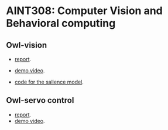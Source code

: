 # AINT308: Computer Vision and Behavioral computing 

Owl-vision
---
- [report](https://github.com/AlfredWilmot/AINT308/blob/master/reports/AINT308__Animal_Visual_Perception.pdf).

- [demo video](https://drive.google.com/open?id=1bPRg6IcTYw6Rc5ux_XPxhsEKIM8nZZzz). 

- [code for the salience model](https://github.com/AlfredWilmot/opencv_antics/tree/salience).

Owl-servo control 
---
- [report](https://github.com/AlfredWilmot/AINT308/blob/master/reports/AINT308__Owl_Servo_Control.pdf).
- [demo video](https://drive.google.com/open?id=1qtsHbEV_h8X594x4n3suaB74Ki6Nnf6P).


